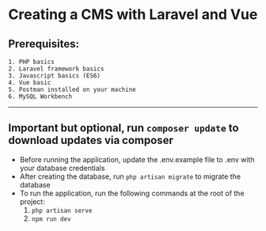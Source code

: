 # Creating a CMS with Laravel and Vue

## Prerequisites:
    1. PHP basics
    2. Laravel framework basics
    3. Javascript basics (ES6)
    4. Vue basic
    5. Postman installed on your machine
    6. MySQL Workbench


---------------------------------------------------------------------------------
**Important but optional, run ``composer update`` to download updates via composer**
---------------------------------------------------------------------------------

* Before running the application, update the .env.example file to .env with your database credentials
* After creating the database, run ``php artisan migrate`` to migrate the database
* To run the application, run the following commands at the root of the project:
    1. ``php artisan serve``
    2. ``npm run dev``

